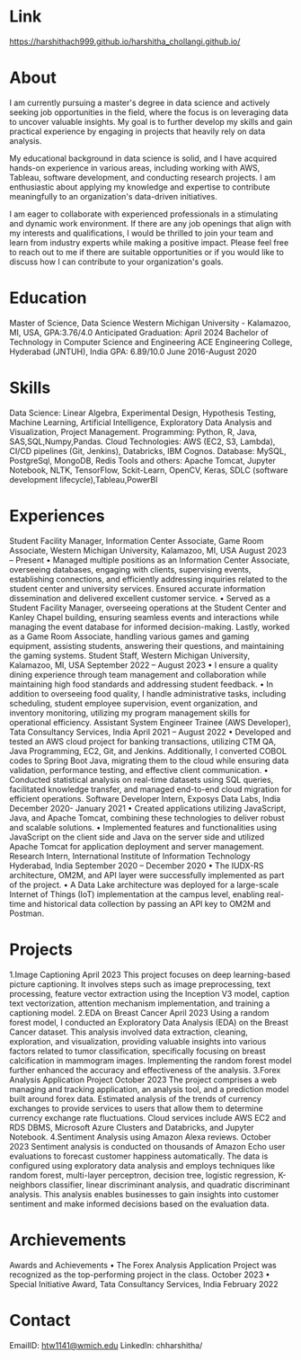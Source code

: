# Link
https://harshithach999.github.io/harshitha_chollangi.github.io/
# About
I am currently pursuing a master's degree in data science and actively seeking job opportunities in the field, where the focus is on leveraging data to uncover valuable insights. My goal is to further develop my skills and gain practical experience by engaging in projects that heavily rely on data analysis.

My educational background in data science is solid, and I have acquired hands-on experience in various areas, including working with AWS, Tableau, software development, and conducting research projects. I am enthusiastic about applying my knowledge and expertise to contribute meaningfully to an organization's data-driven initiatives.

I am eager to collaborate with experienced professionals in a stimulating and dynamic work environment. If there are any job openings that align with my interests and qualifications, I would be thrilled to join your team and learn from industry experts while making a positive impact. Please feel free to reach out to me if there are suitable opportunities or if you would like to discuss how I can contribute to your organization's goals.
# Education
 Master of Science, Data Science
 Western Michigan University - Kalamazoo, MI, USA, GPA:3.76/4.0 Anticipated Graduation: April 2024
Bachelor of Technology in Computer Science and Engineering
ACE Engineering College, Hyderabad (JNTUH), India GPA: 6.89/10.0 June 2016-August 2020
# Skills
Data Science: Linear Algebra, Experimental Design, Hypothesis Testing, Machine Learning, Artificial Intelligence, Exploratory Data Analysis 
and Visualization, Project Management.
Programming: Python, R, Java, SAS,SQL,Numpy,Pandas.
Cloud Technologies: AWS (EC2, S3, Lambda), CI/CD pipelines (Git, Jenkins), Databricks, IBM Cognos.
Database: MySQL, PostgreSql, MongoDB, Redis
 Tools and others: Apache Tomcat, Jupyter Notebook, NLTK, TensorFlow, Sckit-Learn, 
 OpenCV, Keras, SDLC (software development lifecycle),Tableau,PowerBI
# Experiences
Student Facility Manager, Information Center Associate, Game Room Associate, Western Michigan University, Kalamazoo, MI,
USA August 2023 – Present
• Managed multiple positions as an Information Center Associate, overseeing databases, engaging with clients, supervising events, 
establishing connections, and efficiently addressing inquiries related to the student center and university services. Ensured accurate
information dissemination and delivered excellent customer service.
• Served as a Student Facility Manager, overseeing operations at the Student Center and Kanley Chapel building, ensuring seamless events 
and interactions while managing the event database for informed decision-making. Lastly, worked as a Game Room Associate, handling 
various games and gaming equipment, assisting students, answering their questions, and maintaining the gaming systems.
 Student Staff, Western Michigan University, Kalamazoo, MI, USA September 2022 – August 2023
• I ensure a quality dining experience through team management and collaboration while maintaining high food standards and addressing 
student feedback.
• In addition to overseeing food quality, I handle administrative tasks, including scheduling, student employee supervision, event 
organization, and inventory monitoring, utilizing my program management skills for operational efficiency.
 Assistant System Engineer Trainee (AWS Developer), Tata Consultancy Services, India April 2021 – August 2022
• Developed and tested an AWS cloud project for banking transactions, utilizing CTM QA, Java Programming, EC2, Git, and Jenkins. 
Additionally, I converted COBOL codes to Spring Boot Java, migrating them to the cloud while ensuring data validation, performance 
testing, and effective client communication.
• Conducted statistical analysis on real-time datasets using SQL queries, facilitated knowledge transfer, and managed end-to-end cloud 
migration for efficient operations.
Software Developer Intern, Exposys Data Labs, India December 2020- January 2021
• Created applications utilizing JavaScript, Java, and Apache Tomcat, combining these technologies to deliver robust and scalable 
solutions.
• Implemented features and functionalities using JavaScript on the client side and Java on the server side and utilized Apache Tomcat for 
application deployment and server management.
Research Intern, International Institute of Information Technology Hyderabad, India September 2020 – December 2020 
• The IUDX-RS architecture, OM2M, and API layer were successfully implemented as part of the project. 
• A Data Lake architecture was deployed for a large-scale Internet of Things (IoT) implementation at the campus level, enabling real-time 
and historical data collection by passing an API key to OM2M and Postman.
# Projects
1.Image Captioning April 2023
This project focuses on deep learning-based picture captioning. It involves steps such as image preprocessing, text processing, feature 
vector extraction using the Inception V3 model, caption text vectorization, attention mechanism implementation, and training a 
captioning model.
2.EDA on Breast Cancer April 2023
Using a random forest model, I conducted an Exploratory Data Analysis (EDA) on the Breast Cancer dataset. This analysis involved data 
extraction, cleaning, exploration, and visualization, providing valuable insights into various factors related to tumor classification, 
specifically focusing on breast calcification in mammogram images. Implementing the random forest model further enhanced the accuracy 
and effectiveness of the analysis.
3.Forex Analysis Application Project October 2023
The project comprises a web managing and tracking application, an analysis tool, and a prediction model built around forex data. Estimated
analysis of the trends of currency exchanges to provide services to users that allow them to determine currency exchange rate fluctuations. 
Cloud services include AWS EC2 and RDS DBMS, Microsoft Azure Clusters and Databricks, and Jupyter Notebook. 
4.Sentiment Analysis using Amazon Alexa reviews. October 2023
Sentiment analysis is conducted on thousands of Amazon Echo user evaluations to forecast customer happiness automatically. The data is 
configured using exploratory data analysis and employs techniques like random forest, multi-layer perceptron, decision tree, logistic 
regression, K-neighbors classifier, linear discriminant analysis, and quadratic discriminant analysis. This analysis enables businesses 
to gain insights into customer sentiment and make informed decisions based on the evaluation data.
# Archievements
Awards and Achievements
• The Forex Analysis Application Project was recognized as the top-performing project in the class. October 2023
• Special Initiative Award, Tata Consultancy Services, India February 2022
# Contact
EmailID: htw1141@wmich.edu 
LinkedIn: chharshitha/

